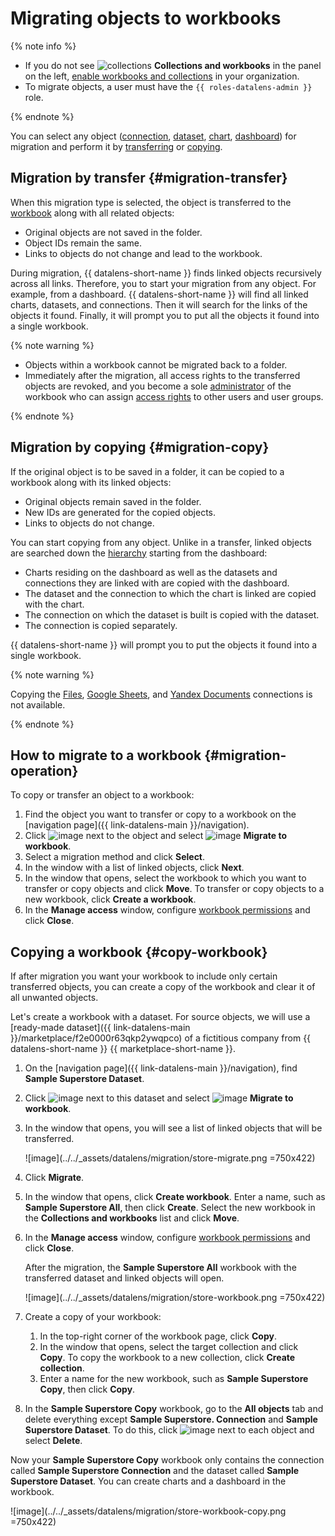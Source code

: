 # Migrating objects to workbooks

{% note info %}

* If you do not see ![collections](../../_assets/console-icons/rectangles-4.svg) **Collections and workbooks** in the panel on the left, [enable workbooks and collections](../../datalens/workbooks-collections/index.md#enable-workbooks) in your organization.
* To migrate objects, a user must have the `{{ roles-datalens-admin }}` role.

{% endnote %}

You can select any object ([connection](../concepts/connection.md), [dataset](../dataset/index.md), [chart](../concepts/chart/index.md), [dashboard](../concepts/dashboard.md)) for migration and perform it by [transferring](#migration-transfer) or [copying](#migration-copy).

## Migration by transfer {#migration-transfer}

When this migration type is selected, the object is transferred to the [workbook](./index.md) along with all related objects:

* Original objects are not saved in the folder.
* Object IDs remain the same.
* Links to objects do not change and lead to the workbook.

During migration, {{ datalens-short-name }} finds linked objects recursively across all links. Therefore, you to start your migration from any object. For example, from a dashboard. {{ datalens-short-name }} will find all linked charts, datasets, and connections. Then it will search for the links of the objects it found. Finally, it will prompt you to put all the objects it found into a single workbook.

{% note warning %}

* Objects within a workbook cannot be migrated back to a folder.
* Immediately after the migration, all access rights to the transferred objects are revoked, and you become a sole [administrator](../security/roles.md#datalens-workbooks-admin) of the workbook who can assign [access rights](./security.md) to other users and user groups.

{% endnote %}

## Migration by copying {#migration-copy}

If the original object is to be saved in a folder, it can be copied to a workbook along with its linked objects:

* Original objects remain saved in the folder.
* New IDs are generated for the copied objects.
* Links to objects do not change.

You can start copying from any object. Unlike in a transfer, linked objects are searched down the [hierarchy](../concepts/index.md#component-interrelation) starting from the dashboard:

* Charts residing on the dashboard as well as the datasets and connections they are linked with are copied with the dashboard.
* The dataset and the connection to which the chart is linked are copied with the chart.
* The connection on which the dataset is built is copied with the dataset.
* The connection is copied separately.

{{ datalens-short-name }} will prompt you to put the objects it found into a single workbook.

{% note warning %}

Copying the [Files](../operations/connection/create-file.md), [Google Sheets](../operations/connection/create-google-sheets.md), and [Yandex Documents](../operations/connection/create-yadocs.md) connections is not available.

{% endnote %}

## How to migrate to a workbook {#migration-operation}

To copy or transfer an object to a workbook:

1. Find the object you want to transfer or copy to a workbook on the [navigation page]({{ link-datalens-main }}/navigation).
1. Click ![image](../../_assets/console-icons/ellipsis.svg) next to the object and select ![image](../../_assets/console-icons/arrow-uturn-cw-right.svg) **Migrate to workbook**.
1. Select a migration method and click **Select**.
1. In the window with a list of linked objects, click **Next**.
1. In the window that opens, select the workbook to which you want to transfer or copy objects and click **Move**. To transfer or copy objects to a new workbook, click **Create a workbook**.
1. In the **Manage access** window, configure [workbook permissions](./security.md) and click **Close**.

## Copying a workbook {#copy-workbook}

If after migration you want your workbook to include only certain transferred objects, you can create a copy of the workbook and clear it of all unwanted objects.

Let's create a workbook with a dataset. For source objects, we will use a [ready-made dataset]({{ link-datalens-main }}/marketplace/f2e0000r63qkp2ywqpco) of a fictitious company from {{ datalens-short-name }} {{ marketplace-short-name }}.

1. On the [navigation page]({{ link-datalens-main }}/navigation), find **Sample Superstore Dataset**.
1. Click ![image](../../_assets/console-icons/ellipsis.svg) next to this dataset and select ![image](../../_assets/console-icons/arrow-uturn-cw-right.svg) **Migrate to workbook**.
1. In the window that opens, you will see a list of linked objects that will be transferred.

   ![image](../../_assets/datalens/migration/store-migrate.png =750x422)

1. Click **Migrate**.
1. In the window that opens, click **Create workbook**. Enter a name, such as **Sample Superstore All**, then click **Create**. Select the new workbook in the **Collections and workbooks** list and click **Move**.
1. In the **Manage access** window, configure [workbook permissions](./security.md) and click **Close**.

   After the migration, the **Sample Superstore All** workbook with the transferred dataset and linked objects will open.

   ![image](../../_assets/datalens/migration/store-workbook.png =750x422)

1. Create a copy of your workbook:

   1. In the top-right corner of the workbook page, click **Copy**.
   1. In the window that opens, select the target collection and click **Copy**. To copy the workbook to a new collection, click **Create collection**.
   1. Enter a name for the new workbook, such as **Sample Superstore Copy**, then click **Copy**.

1. In the **Sample Superstore Copy** workbook, go to the **All objects** tab and delete everything except **Sample Superstore. Connection** and **Sample Superstore Dataset**. To do this, click ![image](../../_assets/console-icons/ellipsis.svg) next to each object and select **Delete**.

Now your **Sample Superstore Copy** workbook only contains the connection called **Sample Superstore Connection** and the dataset called **Sample Superstore Dataset**. You can create charts and a dashboard in the workbook.

![image](../../_assets/datalens/migration/store-workbook-copy.png =750x422)

